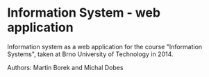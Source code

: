 # Information System - web application
Information system as a web application for the course "Information Systems", taken at Brno University of Technology in 2014.

Authors: Martin Borek and Michal Dobes

